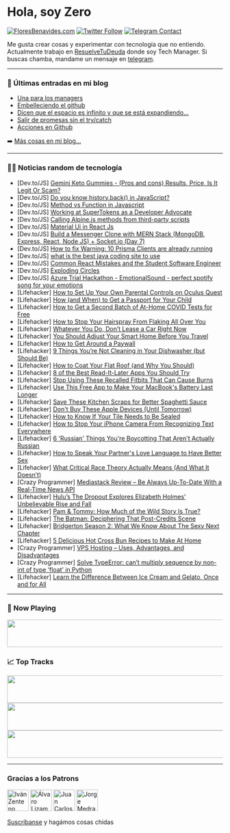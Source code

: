 # Hola, soy Zero

[![FloresBenavides.com](https://img.shields.io/website?down_message=oops&label=MiBlog&style=for-the-badge&up_message=online&url=https%3A%2F%2Ffloresbenavides.com)](https://floresbenavides.com) [![Twitter Follow](https://img.shields.io/twitter/follow/ZeroDragon?color=%231DA1F2&label=Follow&logo=twitter&logoColor=ffffff&style=for-the-badge)](https://twitter.com/zerodragon) [![Telegram Contact](https://img.shields.io/badge/escr%C3%ADbeme-ZeroDragon-%2326A5E4?style=for-the-badge&logo=telegram)](https://t.me/zerodragon)

Me gusta crear cosas y experimentar con tecnología que no entiendo.
Actualmente trabajo en [ResuelveTuDeuda](http://github.com/resuelve) donde soy Tech Manager.
Si buscas chamba, mandame un mensaje en [telegram](https://t.me/zerodragon).

---

### 📕 Últimas entradas en mi blog
<!-- BLOG-POST-LIST:START -->
- [Una para los managers](https://floresbenavides.com/una-para-los-managers/)
- [Embelleciendo el github](https://floresbenavides.com/embelleciendo-el-github/)
- [Dicen que el espacio es infinito y que se está expandiendo…](https://floresbenavides.com/dicen-que-el-espacio-es-infinito-y-que-se-esta-expandiendo/)
- [Salir de promesas sin el try/catch](https://floresbenavides.com/salir-de-promesas-sin-el-try-catch/)
- [Acciones en Github](https://floresbenavides.com/acciones-en-github/)
<!-- BLOG-POST-LIST:END -->

➡️ [Más cosas en mi blog...](https://floresbenavides.com)

---

### 👨‍💻 Noticias random de tecnología
<!-- TECH-POSTS:START -->
- [Dev.to/JS] [Gemini Keto Gummies - &lpar;Pros and cons&rpar; Results, Price, Is It  Legit Or Scam?](https://dev.to/geminiketoinfo/gemini-keto-gummies-pros-and-cons-results-price-is-it-legit-or-scam-322p)
- [Dev.to/JS] [Do you know history.back&lpar;&rpar; in JavaScript?](https://dev.to/codewithsnowbit/do-you-know-historyback-in-javascript-2hbp)
- [Dev.to/JS] [Method vs Function in Javascript](https://dev.to/msabir/method-vs-function-in-javascript-1emk)
- [Dev.to/JS] [Working at SuperTokens as a Developer Advocate](https://dev.to/tyaga001/working-at-supertokens-as-a-developer-advocate-2jp0)
- [Dev.to/JS] [Calling Alpine.js methods from third-party scripts](https://dev.to/gauravmak/calling-alpinejs-methods-from-third-party-scripts-2265)
- [Dev.to/JS] [Material Ui in React Js](https://dev.to/braveprogrammer/material-ui-in-react-js-4560)
- [Dev.to/JS] [Build a Messenger Clone with MERN Stack &lpar;MongoDB, Express, React, Node JS&rpar; + Socket.io &lpar;Day 7&rpar;](https://dev.to/benpobi/build-a-messenger-clone-with-mern-stack-mongodb-express-react-node-js-socketio-day-7-12ee)
- [Dev.to/JS] [How to fix Warning: 10 Prisma Clients are already running](https://dev.to/iamluisj/how-to-fix-warning-10-prisma-clients-are-already-running-j14)
- [Dev.to/JS] [what is the best java coding site to use](https://dev.to/looph8le/what-is-the-best-java-coding-site-to-use-574p)
- [Dev.to/JS] [Common React Mistakes and the Student Software Engineer](https://dev.to/wwwestin/common-react-mistakes-and-the-student-software-engineer-4ah5)
- [Dev.to/JS] [Exploding Circles](https://dev.to/zevanrosser/exploding-circles-5dfm)
- [Dev.to/JS] [Azure Trial Hackathon - EmotionalSound - perfect spotify song for your emotions](https://dev.to/marcobertelli/azure-trial-hackathon-emotionalsound-perfect-spotify-song-for-your-emotions-4eg2)
- [Lifehacker] [How to Set Up Your Own Parental Controls on Oculus Quest](https://lifehacker.com/how-to-set-up-your-own-parental-controls-on-oculus-ques-1848617852)
- [Lifehacker] [How &lpar;and When&rpar; to Get a Passport for Your Child](https://lifehacker.com/how-and-when-to-get-a-passport-for-your-child-1848617284)
- [Lifehacker] [How to Get a Second Batch of At-Home COVID Tests for Free](https://lifehacker.com/how-to-get-a-second-batch-of-at-home-covid-tests-for-fr-1848619121)
- [Lifehacker] [How to Stop Your Hairspray From Flaking All Over You](https://lifehacker.com/how-to-stop-your-hairspray-from-flaking-all-over-you-1848616305)
- [Lifehacker] [Whatever You Do, Don’t Lease a Car Right Now](https://lifehacker.com/whatever-you-do-don-t-lease-a-car-right-now-1848617746)
- [Lifehacker] [You Should Adjust Your Smart Home Before You Travel](https://lifehacker.com/you-should-adjust-your-smart-home-before-you-travel-1848603050)
- [Lifehacker] [How to Get Around a Paywall](https://lifehacker.com/how-to-get-around-a-paywall-1848617781)
- [Lifehacker] [9 Things You’re Not Cleaning in Your Dishwasher &lpar;but Should Be&rpar;](https://lifehacker.com/9-things-you-re-not-cleaning-in-your-dishwasher-but-sh-1848616966)
- [Lifehacker] [How to Coat Your Flat Roof &lpar;and Why You Should&rpar;](https://lifehacker.com/how-to-coat-your-flat-roof-and-why-you-should-1848616415)
- [Lifehacker] [8 of the Best Read-It-Later Apps You Should Try](https://lifehacker.com/8-of-the-best-read-it-later-apps-you-should-try-1848616538)
- [Lifehacker] [Stop Using These Recalled Fitbits That Can Cause Burns](https://lifehacker.com/stop-using-these-recalled-fitbits-that-can-cause-burns-1848617138)
- [Lifehacker] [Use This Free App to Make Your MacBook&#39;s Battery Last Longer](https://lifehacker.com/use-this-free-app-to-make-your-macbooks-battery-last-lo-1848616014)
- [Lifehacker] [Save These Kitchen Scraps for Better Spaghetti Sauce](https://lifehacker.com/save-these-kitchen-scraps-for-better-spaghetti-sauce-1848616848)
- [Lifehacker] [Don&#39;t Buy These Apple Devices &lpar;Until Tomorrow&rpar;](https://lifehacker.com/dont-buy-these-apple-devices-until-tomorrow-1848616287)
- [Lifehacker] [How to Know If Your Tile Needs to Be Sealed](https://lifehacker.com/how-to-know-if-your-tile-needs-to-be-sealed-1848616095)
- [Lifehacker] [How to Stop Your iPhone Camera From Recognizing Text Everywhere](https://lifehacker.com/how-to-stop-your-iphone-camera-from-recognizing-text-ev-1848615905)
- [Lifehacker] [6 &#39;Russian&#39; Things You&#39;re Boycotting That Aren&#39;t Actually Russian](https://lifehacker.com/6-russian-things-youre-boycotting-that-arent-actually-r-1848616315)
- [Lifehacker] [How to Speak Your Partner&#39;s Love Language to Have Better Sex](https://lifehacker.com/how-to-speak-your-partners-love-language-to-have-better-1848591548)
- [Lifehacker] [What Critical Race Theory Actually Means &lpar;And What It Doesn’t&rpar;](https://lifehacker.com/what-critical-race-theory-actually-means-and-what-it-d-1848616155)
- [Crazy Programmer] [Mediastack Review – Be Always Up-To-Date With a Real-Time News API](https://www.thecrazyprogrammer.com/2022/03/mediastack-review.html)
- [Lifehacker] [Hulu’s The Dropout Explores Elizabeth Holmes’ Unbelievable Rise and Fall](https://lifehacker.com/hulu-s-the-dropout-explores-elizabeth-holmes-unbelieva-1848613627)
- [Lifehacker] [Pam &amp; Tommy: How Much of the Wild Story Is True?](https://lifehacker.com/pam-tommy-how-much-of-the-wild-story-is-true-1848613588)
- [Lifehacker] [The Batman: Deciphering That Post-Credits Scene](https://lifehacker.com/the-batman-deciphering-that-post-credits-scene-1848613573)
- [Lifehacker] [Bridgerton Season 2: What We Know About The Sexy Next Chapter](https://lifehacker.com/bridgerton-season-2-what-we-know-about-the-sexy-next-c-1848612250)
- [Lifehacker] [5 Delicious Hot Cross Bun Recipes to Make At Home](https://lifehacker.com/5-delicious-hot-cross-bun-recipes-to-make-at-home-1848612212)
- [Crazy Programmer] [VPS Hosting – Uses, Advantages, and Disadvantages](https://www.thecrazyprogrammer.com/2022/03/vps-hosting.html)
- [Crazy Programmer] [Solve TypeError: can’t multiply sequence by non-int of type ‘float’ in Python](https://www.thecrazyprogrammer.com/2022/03/cant-multiply-sequence-by-non-int-of-type-float.html)
- [Lifehacker] [Learn the Difference Between Ice Cream and Gelato, Once and for All](https://lifehacker.com/learn-the-difference-between-ice-cream-and-gelato-once-1848602909)<!-- TECH-POSTS:END -->

---

### 🎵 Now Playing
<a href="https://spotify-now-playing-dun.vercel.app/now-playing?open"><img src="https://spotify-now-playing-dun.vercel.app/now-playing" width="540" height="64"></a>

### 📈 Top Tracks
<a href="https://spotify-now-playing-dun.vercel.app/top-tracks?i=1&open"><img src="https://spotify-now-playing-dun.vercel.app/top-tracks?i=1" width="540" height="64"></a>
<a href="https://spotify-now-playing-dun.vercel.app/top-tracks?i=2&open"><img src="https://spotify-now-playing-dun.vercel.app/top-tracks?i=2" width="540" height="64"></a>
<a href="https://spotify-now-playing-dun.vercel.app/top-tracks?i=3&open"><img src="https://spotify-now-playing-dun.vercel.app/top-tracks?i=3" width="540" height="64"></a>

---

### Gracias a los Patrons
[<img src="https://avatars.githubusercontent.com/u/243380?v=4" alt="Iván Zenteno" width="50px">](https://github.com/k001) [<img src="https://avatars.githubusercontent.com/u/19955639?v=4" alt="Álvaro Lizama" width="50px">](https://github.com/alvarolizama) [<img src="https://avatars.githubusercontent.com/u/2718753?v=4" alt="Juan Carlos Ruiz" width="50px">](https://github.com/JuanCrg90) [<img src="https://avatars.githubusercontent.com/u/37025?v=4" alt="Jorge Medrano" width="50px">](https://github.com/h1pp1e) 

[Suscríbanse](https://www.patreon.com/zerodragon) y hagámos cosas chidas
